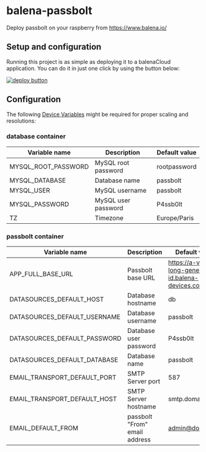 # balena-passbolt

Deploy passbolt on your raspberry from https://www.balena.io/

## Setup and configuration

Running this project is as simple as deploying it to a balenaCloud application. You can do it in just one click by using the button below:

[![deploy button](https://balena.io/deploy.svg)](https://dashboard.balena-cloud.com/deploy?repoUrl=https://github.com/AnatomicJC/balena-passbolt&defaultDeviceType=raspberry-pi)

## Configuration

The following [Device Variables](https://www.balena.io/docs/learn/manage/variables/#variables) might be required for proper scaling and resolutions:

### database container

| Variable name       | Description         | Default value |
|---------------------|---------------------|---------------|
| MYSQL_ROOT_PASSWORD | MySQL root password | rootpassword  |
| MYSQL_DATABASE      | Database name       | passbolt      |
| MYSQL_USER          | MySQL username      | passbolt      |
| MYSQL_PASSWORD      | MySQL user password | P4ssb0lt      |
| TZ                  | Timezone            | Europe/Paris  |

### passbolt container

| Variable name                | Description                   | Default value                                        |
|------------------------------|-------------------------------|------------------------------------------------------|
| APP_FULL_BASE_URL            | Passbolt base URL             | https://a-very-long-generated-id.balena-devices.com/ |
| DATASOURCES_DEFAULT_HOST     | Database hostname             | db                                                   |
| DATASOURCES_DEFAULT_USERNAME | Database username             | passbolt                                             |
| DATASOURCES_DEFAULT_PASSWORD | Database user password        | P4ssb0lt                                             |
| DATASOURCES_DEFAULT_DATABASE | Database name                 | passbolt                                             |
| EMAIL_TRANSPORT_DEFAULT_PORT | SMTP Server port              | 587                                                  |
| EMAIL_TRANSPORT_DEFAULT_HOST | SMTP Server hostname          | smtp.domain.tld                                      |
| EMAIL_DEFAULT_FROM           | passbolt "From" email address | admin@domain.tld                                     |